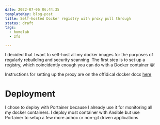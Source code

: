 ```yaml
---
date: 2022-07-06 06:44:35
templateKey: blog-post
title: Self-hosted Docker registry with proxy pull through
status: draft
tags:
  - homelab
  - zfs

---
```


I decided that I want to self-host all my docker images for the purposes of regularly rebuilding and security scanning. The first step is to set up a registry, which coincidently enough you can do with a Docker container 😛!

Instructions for setting up the proxy are on the offidical docker docs [here](https://docs.docker.com/registry/recipes/mirror/)

# Deployment

I chose to deploy with Portainer because I already use it for monitoring all my docker containers. I deploy most container with Ansible but use Portainer to setup a few more adhoc or non-git driven applications.
